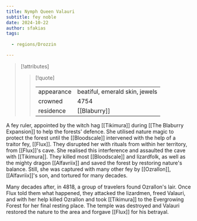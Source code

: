```yaml
---
title: Nymph Queen Valauri
subtitle: fey noble
date: 2024-10-22
author: sfakias
tags:
  
  - regions/Drozzin

---
```

> [!attributes]
> 
> > [!quote]
> >
> > | | |
> > | --- | --- |
> > | appearance | beatiful, emerald skin, jewels |
> > | crowned | 4754 |
> > | residence | [[Blaburry]] |

A fey ruler, appointed by the witch hag [[Tikimura]] during [[The Blaburry Expansion]] to help the forests' defence. She utilised nature magic to protect the forest until the [[Bloodscale]] intervened with the help of a traitor fey, [[Flux]]. They disrupted her with rituals from within her territory, from [[Flux]]'s cave. She realised this interference and assaulted the cave with [[Tikimura]]. They killed most [[Bloodscale]] and lizardfolk, as well as the mighty dragon [[Alfavriix]] and saved the forest by restoring nature's balance. Still, she was captured with many other fey by [[Ozrallon]], [[Alfavriix]]'s son, and tortured for many decades.

Many decades after, in 4818, a group of travelers found Ozrallon's lair. Once Flux told them what happened, they attacked the lizardmen, freed Valauri, and with her help killed Ozrallon and took [[Tikimura]] to the Evergrowing Forest for her final resting place. The temple was destroyed and Valauri restored the nature to the area and forgave [[Flux]] for his betrayal.